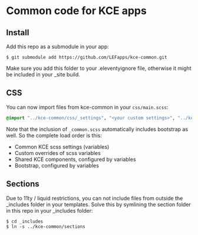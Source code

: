 # Common code for KCE apps

## Install

Add this repo as a submodule in your app:

```shell
$ git submodule add https://github.com/LEFapps/kce-common.git
```

Make sure you add this folder to your .eleventyignore file, otherwise it might be included in your _site build.

## CSS

You can now import files from kce-common in your `css/main.scss`:

```scss
@import "../kce-common/css/_settings", "<your custom settings>", "../kce-common/css/_common";
```

Note that the inclusion of `_common.scss` automatically includes bootstrap as well. So the complete load order is this:

* Common KCE scss settings (variables)
* Custom overrides of scss variables
* Shared KCE components, configured by variables
* Bootstrap, configured by variables

## Sections

Due to 11ty / liquid restrictions, you can not include files from outside the _includes folder in your templates. Solve this by symlining the section folder in this repo in your _includes folder:

```shell
$ cd _includes
$ ln -s ../kce-common/sections
```
